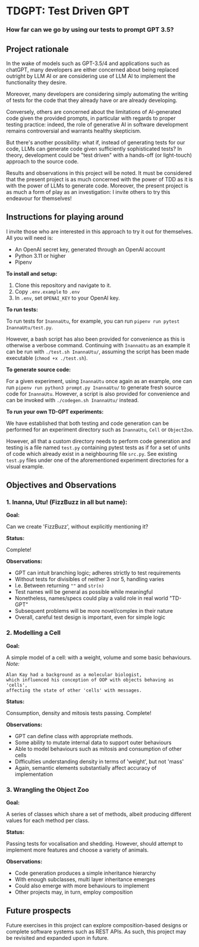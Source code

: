 # TDGPT: Test Driven GPT
### How far can we go by using our tests to prompt GPT 3.5?

## Project rationale

In the wake of models such as GPT-3.5/4 and applications such as chatGPT, 
many developers are either concerned about being replaced outright by LLM AI
or are considering use of LLM AI to implement the functionality they desire.

Moreover, many developers are considering simply automating the writing of
tests for the code that they already have or are already developing.

Conversely, others are concerned about the limitations of AI-generated code 
given the provided prompts, in particular with regards to proper testing
practice: indeed, the role of generative AI in software development
remains controversial and warrants healthy skepticism.

But there's another possibility: what if, instead of generating tests for
our code, LLMs can generate code given sufficiently sophisticated tests?
In theory, development could be "test driven" with a hands-off 
(or light-touch) approach to the source code.

Results and observations in this project will be noted.
It must be considered that the present project is as much concerned with 
the power of TDD as it is with the power of LLMs to generate code. Moreover,
the present project is as much a form of play as an investigation: I invite
others to try this endeavour for themselves! 

## Instructions for playing around

I invite those who are interested in this approach to try it out for 
themselves. All you will need is:

- An OpenAI secret key, generated through an OpenAI account 
- Python 3.11 or higher
- Pipenv

**To install and setup:**

1. Clone this repository and navigate to it.
2. Copy `.env.example` to `.env`
3. In `.env`, set `OPENAI_KEY` to your OpenAI key.

**To run tests:**

To run tests for `InannaUtu`, for example, you can run 
`pipenv run pytest InannaUtu/test.py`. 

However, a bash script has also been provided for convenience as this is 
otherwise a verbose command. Continuing with `InannaUtu` as an example it 
can be run with `./test.sh InannaUtu/`, assuming the script has been made 
executable (`chmod +x ./test.sh`).

**To generate source code:**

For a given experiment, using `InannaUtu` once again as an example, one can
run `pipenv run python3 prompt.py InannaUtu/` to generate fresh source code 
for `InannaUtu`. However, a script is also provided for convenience and can 
be invoked with `./codegen.sh InannaUtu/` instead.

**To run your own TD-GPT experiments:**

We have established that both testing and code generation can be performed
for an experiment directory such as `InannaUtu`, `Cell` or `ObjectZoo`.

However, all that a custom directory needs to perform code generation and 
testing is a file named `test.py` containing pytest tests as if for a 
set of units of code which already exist in a neighbouring file `src.py`.
See existing `test.py` files under one of the aforementioned experiment 
directories for a visual example.

## Objectives and Observations 

### 1. Inanna, Utu! (FizzBuzz in all but name): 

**Goal:**

Can we create 'FizzBuzz', without explicitly mentioning it?

**Status:**

Complete!

**Observations:**

- GPT can intuit branching logic; adheres strictly to test requirements
- Without tests for divisibles of neither 3 nor 5, handling varies
- I.e. Between returning `""` and `str(n)`
- Test names will be general as possible while meaningful
- Nonetheless, names/specs could play a valid role in real world "TD-GPT"
- Subsequent problems will be more novel/complex in their nature 
- Overall, careful test design is important, even for simple logic

### 2. Modelling a Cell

**Goal:**

A simple model of a cell: with a weight, volume and some 
basic behaviours. 
*Note:* 
```
Alan Kay had a background as a molecular biologist,
which influenced his conception of OOP with objects behaving as 'cells', 
affecting the state of other 'cells' with messages.
```

**Status:**

Consumption, density and mitosis tests passing. Complete!

**Observations:**

- GPT can define class with appropriate methods.
- Some ability to mutate internal data to support outer behaviours
- Able to model behaviours such as mitosis and consumption of other cells
- Difficulties understanding density in terms of 'weight', but not 'mass'
- Again, semantic elements substantially affect accuracy of implementation

### 3. Wrangling the Object Zoo

**Goal:**

A series of classes which share a set of methods, albeit producing different
values for each method per class.

**Status:**

Passing tests for vocalisation and shedding. However, should attempt to
implement more features and choose a variety of animals.

**Observations:**

- Code generation produces a simple inheritance hierarchy
- With enough subclasses, multi layer inheritance emerges
- Could also emerge with more behaviours to implement 
- Other projects may, in turn, employ composition

## Future prospects 

Future exercises in this project can explore composition-based designs or
complete software systems such as REST APIs. As such, this project may be
revisited and expanded upon in future.

